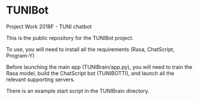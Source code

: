 # TUNIBot
Project Work 2018F - TUNI chatbot

This is the public repository for the TUNIBot project.

To use, you will need to install all the requirements (Rasa, ChatScript, Program-Y)

Before launching the main app (TUNIBrain/app.py), you will need to train the Rasa 
model, build the ChatScript bot (TUNIBOTTI), and launch all the relevant supporting 
servers. 

There is an example start script in the TUNIBrain directory.

